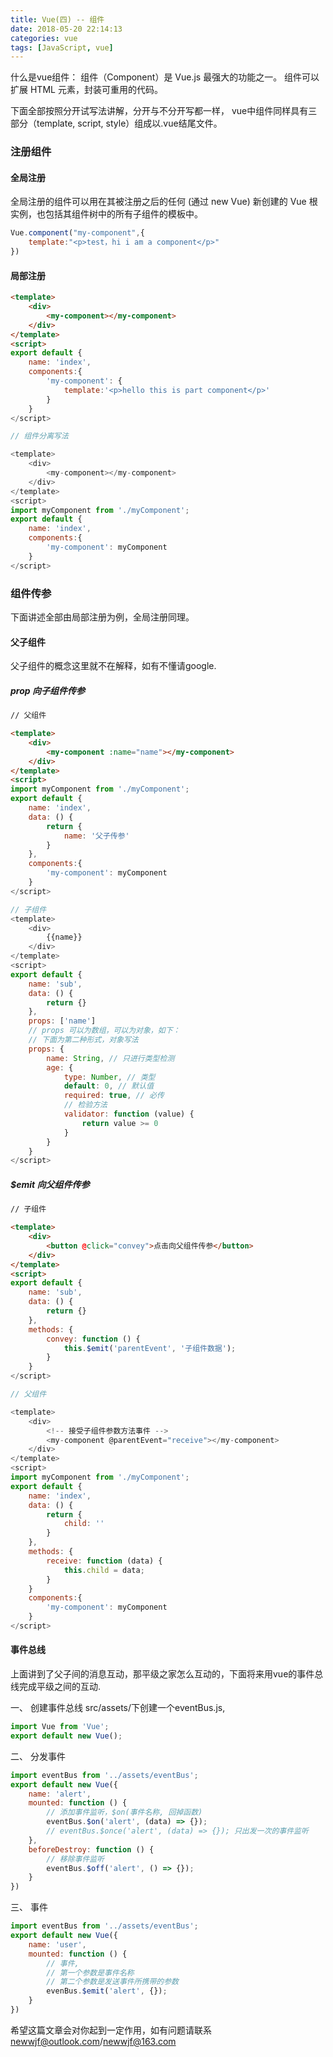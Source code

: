 ```yaml
---
title: Vue(四) -- 组件
date: 2018-05-20 22:14:13
categories: vue
tags: [JavaScript, vue]
---
```


什么是vue组件：
    组件（Component）是 Vue.js 最强大的功能之一。
    组件可以扩展 HTML 元素，封装可重用的代码。

下面全部按照分开试写法讲解，分开与不分开写都一样，
vue中组件同样具有三部分（template, script, style）组成以.vue结尾文件。

### 注册组件

#### 全局注册

全局注册的组件可以用在其被注册之后的任何 (通过 new Vue) 新创建的 Vue 根实例，也包括其组件树中的所有子组件的模板中。
```js
Vue.component("my-component",{
    template:"<p>test，hi i am a component</p>"
})
```
#### 局部注册

```html
<template>
    <div>
        <my-component></my-component>
    </div>
</template>
<script>
export default {
    name: 'index',
    components:{
        'my-component': { 
            template:'<p>hello this is part component</p>'
        }
    }
</script>

// 组件分离写法

<template>
    <div>
        <my-component></my-component>
    </div>
</template>
<script>
import myComponent from './myComponent';
export default {
    name: 'index',
    components:{
        'my-component': myComponent
    }
</script>
```

### 组件传参
下面讲述全部由局部注册为例，全局注册同理。

#### 父子组件
父子组件的概念这里就不在解释，如有不懂请google.

##### prop 向子组件传参
```html
// 父组件

<template>
    <div>
        <my-component :name="name"></my-component>
    </div>
</template>
<script>
import myComponent from './myComponent';
export default {
    name: 'index',
    data: () {
        return {
            name: '父子传参'
        }
    },
    components:{
        'my-component': myComponent
    }
</script>

// 子组件
<template>
    <div>
        {{name}}
    </div>
</template>
<script>
export default {
    name: 'sub',
    data: () {
        return {}
    },
    props: ['name']
    // props 可以为数组，可以为对象，如下：
    // 下面为第二种形式，对象写法
    props: {
        name: String, // 只进行类型检测
        age: {
            type: Number, // 类型
            default: 0, // 默认值
            required: true, // 必传
            // 检验方法
            validator: function (value) {
                return value >= 0
            }
        }
    }
</script>
```

##### $emit 向父组件传参

```html
// 子组件

<template>
    <div>
        <button @click="convey">点击向父组件传参</button>
    </div>
</template>
<script>
export default {
    name: 'sub',
    data: () {
        return {}
    },
    methods: {
        convey: function () {
            this.$emit('parentEvent', '子组件数据');
        }
    }
</script>

// 父组件

<template>
    <div>
        <!-- 接受子组件参数方法事件 -->
        <my-component @parentEvent="receive"></my-component>
    </div>
</template>
<script>
import myComponent from './myComponent';
export default {
    name: 'index',
    data: () {
        return {
            child: ''
        }
    },
    methods: {
        receive: function (data) {
            this.child = data;
        }
    }
    components:{
        'my-component': myComponent
    }
</script>
```

#### 事件总线

上面讲到了父子间的消息互动，那平级之家怎么互动的，下面将来用vue的事件总线完成平级之间的互动.

一、 创建事件总线
    src/assets/下创建一个eventBus.js,
```js
import Vue from 'Vue';
export default new Vue();
```

二、 分发事件

```js
import eventBus from '../assets/eventBus';
export default new Vue({
    name: 'alert',
    mounted: function () {
        // 添加事件监听，$on(事件名称, 回掉函数)
        eventBus.$on('alert', (data) => {});
        // eventBus.$once('alert', (data) => {}); 只出发一次的事件监听
    },
    beforeDestroy: function () {
        // 移除事件监听
        eventBus.$off('alert', () => {});
    }
})
```

三、 事件
```js
import eventBus from '../assets/eventBus';
export default new Vue({
    name: 'user',
    mounted: function () {
        // 事件,
        // 第一个参数是事件名称
        // 第二个参数是发送事件所携带的参数
        evenBus.$emit('alert', {});
    }
})
```


希望这篇文章会对你起到一定作用，如有问题请联系
newwjf@outlook.com/newwjf@163.com
